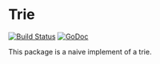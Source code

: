 # Trie

[![Build Status](https://travis-ci.org/inazo1115/trie.svg?branch=master)](https://travis-ci.org/inazo1115/trie)
[![GoDoc](https://godoc.org/github.com/inazo1115/trie?status.svg)](https://godoc.org/github.com/inazo1115/trie)

This package is a naive implement of a trie.
